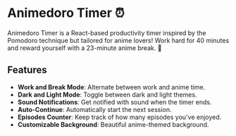 # Animedoro Timer ⏰

Animedoro Timer is a React-based productivity timer inspired by the Pomodoro technique but tailored for anime lovers! Work hard for 40 minutes and reward yourself with a 23-minute anime break. 🌟

## Features
- **Work and Break Mode**: Alternate between work and anime time.
- **Dark and Light Mode**: Toggle between dark and light themes.
- **Sound Notifications**: Get notified with sound when the timer ends.
- **Auto-Continue**: Automatically start the next session.
- **Episodes Counter**: Keep track of how many episodes you've enjoyed.
- **Customizable Background**: Beautiful anime-themed background.

